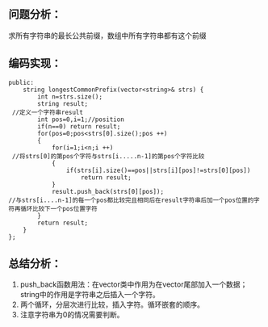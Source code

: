 ## 问题分析：
求所有字符串的最长公共前缀，数组中所有字符串都有这个前缀
## 编码实现：
```class Solution {
public:
    string longestCommonPrefix(vector<string>& strs) {
        int n=strs.size();
        string result;
 //定义一个字符串result
        int pos=0,i=1;//position
        if(n==0) return result;
        for(pos=0;pos<strs[0].size();pos ++)
        {
            for(i=1;i<n;i ++)
 //将strs[0]的第pos个字符与strs[i.....n-1]的第pos个字符比较
            {
                if(strs[i].size()==pos||strs[i][pos]!=strs[0][pos])
                    return result;
            }  
            result.push_back(strs[0][pos]);
//与strs[i....n-1]的每一个pos都比较完且相同后在result字符串后加一个pos位置的字符再循环比较下一个pos位置字符
        } 
        return result;
    }
};
```
## 总结分析：
1. push_back函数用法：在vector类中作用为在vector尾部加入一个数据；string中的作用是字符串之后插入一个字符。
2. 两个循环，分层次进行比较，插入字符。循环嵌套的顺序。
3. 注意字符串为0的情况需要判断。
